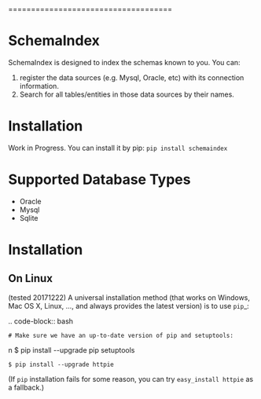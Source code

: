 
====================================

# SchemaIndex
SchemaIndex is designed to index the schemas known to you. You can:
1. register the data sources (e.g. Mysql, Oracle, etc) with its connection information.
2. Search for all tables/entities in those data sources by their names.

# Installation
Work in Progress. You can install it by pip:
`pip install schemaindex`

# Supported Database Types
* Oracle
* Mysql
* Sqlite



Installation
============

On Linux
-------------
(tested 20171222)
A universal installation method (that works on Windows, Mac OS X, Linux, …,
and always provides the latest version) is to use `pip`_:


.. code-block:: bash

    # Make sure we have an up-to-date version of pip and setuptools:
n    $ pip install --upgrade pip setuptools

    $ pip install --upgrade httpie


(If ``pip`` installation fails for some reason, you can try
``easy_install httpie`` as a fallback.)
